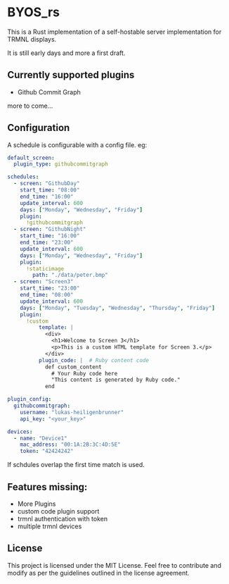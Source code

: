# BYOS_rs

This is a Rust implementation of a self-hostable server implementation for TRMNL displays.

It is still early days and more a first draft.
## Currently supported plugins

- Github Commit Graph

more to come...

## Configuration
A schedule is configurable with a config file. eg:

```yaml
default_screen:
  plugin_type: githubcommitgraph

schedules:
  - screen: "GithubDay"
    start_time: "08:00"
    end_time: "16:00"
    update_interval: 600
    days: ["Monday", "Wednesday", "Friday"]
    plugin:
      !githubcommitgraph
  - screen: "GithubNight"
    start_time: "16:00"
    end_time: "23:00"
    update_interval: 600
    days: ["Monday", "Wednesday", "Friday"]
    plugin:
      !staticimage
        path: "./data/peter.bmp"
  - screen: "Screen3"
    start_time: "23:00"
    end_time: "08:00"
    update_interval: 600
    days: ["Monday", "Tuesday", "Wednesday", "Thursday", "Friday"]
    plugin:
      !custom
          template: |
            <div>
              <h1>Welcome to Screen 3</h1>
              <p>This is a custom HTML template for Screen 3.</p>
            </div>
          plugin_code: |  # Ruby content code
            def custom_content
              # Your Ruby code here
              "This content is generated by Ruby code."
            end

plugin_config:
  githubcommitgraph:
    username: "lukas-heiligenbrunner"
    api_key: "<your_key>"

devices:
  - name: "Device1"
    mac_address: "00:1A:2B:3C:4D:5E"
    token: "42424242"
```

If schdules overlap the first time match is used.

## Features missing:
- More Plugins
- custom code plugin support
- trmnl authentication with token
- multiple trmnl devices

## License

This project is licensed under the MIT License. Feel free to contribute and modify as per the guidelines outlined in the license agreement.
